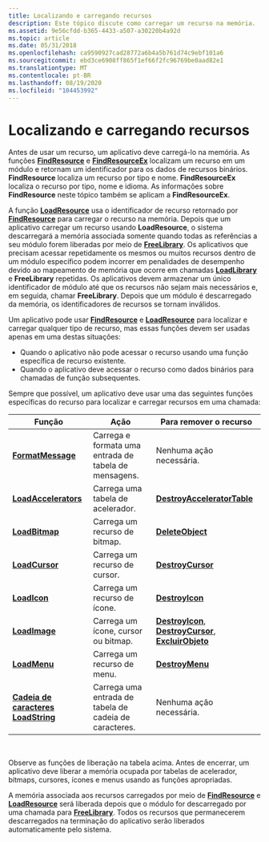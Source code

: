 ```yaml
---
title: Localizando e carregando recursos
description: Este tópico discute como carregar um recurso na memória.
ms.assetid: 9e56cfdd-b365-4433-a507-a30220b4a92d
ms.topic: article
ms.date: 05/31/2018
ms.openlocfilehash: ca9590927cad28772a6b4a5b761d74c9ebf101a6
ms.sourcegitcommit: ebd3ce6908ff865f1ef66f2fc96769be0aad82e1
ms.translationtype: MT
ms.contentlocale: pt-BR
ms.lasthandoff: 08/19/2020
ms.locfileid: "104453992"
---
```

# <a name="finding-and-loading-resources"></a>Localizando e carregando recursos

Antes de usar um recurso, um aplicativo deve carregá-lo na memória. As funções [**FindResource**](/windows/desktop/api/Winbase/nf-winbase-findresourcea) e [**FindResourceEx**](/windows/desktop/api/Winbase/nf-winbase-findresourceexa) localizam um recurso em um módulo e retornam um identificador para os dados de recursos binários. **FindResource** localiza um recurso por tipo e nome. **FindResourceEx** localiza o recurso por tipo, nome e idioma. As informações sobre **FindResource** neste tópico também se aplicam a **FindResourceEx**.

A função [**LoadResource**](/windows/win32/api/libloaderapi/nf-libloaderapi-loadresource) usa o identificador de recurso retornado por [**FindResource**](/windows/desktop/api/Winbase/nf-winbase-findresourcea) para carregar o recurso na memória. Depois que um aplicativo carregar um recurso usando **LoadResource**, o sistema descarregará a memória associada somente quando todas as referências a seu módulo forem liberadas por meio de [**FreeLibrary**](/windows/desktop/api/libloaderapi/nf-libloaderapi-freelibrary). Os aplicativos que precisam acessar repetidamente os mesmos ou muitos recursos dentro de um módulo específico podem incorrer em penalidades de desempenho devido ao mapeamento de memória que ocorre em chamadas [**LoadLibrary**](/windows/desktop/api/libloaderapi/nf-libloaderapi-loadlibrarya) e **FreeLibrary** repetidas. Os aplicativos devem armazenar um único identificador de módulo até que os recursos não sejam mais necessários e, em seguida, chamar **FreeLibrary**. Depois que um módulo é descarregado da memória, os identificadores de recursos se tornam inválidos.

Um aplicativo pode usar [**FindResource**](/windows/desktop/api/Winbase/nf-winbase-findresourcea) e [**LoadResource**](/windows/win32/api/libloaderapi/nf-libloaderapi-loadresource) para localizar e carregar qualquer tipo de recurso, mas essas funções devem ser usadas apenas em uma destas situações:

-   Quando o aplicativo não pode acessar o recurso usando uma função específica de recurso existente.
-   Quando o aplicativo deve acessar o recurso como dados binários para chamadas de função subsequentes.

Sempre que possível, um aplicativo deve usar uma das seguintes funções específicas do recurso para localizar e carregar recursos em uma chamada:



| Função                                     | Ação                                   | Para remover o recurso                                                                                               |
|----------------------------------------------|------------------------------------------|------------------------------------------------------------------------------------------------------------------|
| [**FormatMessage**](/windows/desktop/api/winbase/nf-winbase-formatmessage)      | Carrega e formata uma entrada de tabela de mensagens. | Nenhuma ação necessária.                                                                                                |
| [**LoadAccelerators**](/windows/desktop/api/Winuser/nf-winuser-loadacceleratorsa) | Carrega uma tabela de acelerador.              | [**DestroyAcceleratorTable**](/windows/desktop/api/Winuser/nf-winuser-destroyacceleratortable)                                                       |
| [**LoadBitmap**](/windows/desktop/api/winuser/nf-winuser-loadbitmapa)             | Carrega um recurso de bitmap.                 | [**DeleteObject**](/windows/desktop/api/wingdi/nf-wingdi-deleteobject)                                                                             |
| [**LoadCursor**](/windows/desktop/api/Winuser/nf-winuser-loadcursora)             | Carrega um recurso de cursor.                 | [**DestroyCursor**](/windows/desktop/api/Winuser/nf-winuser-destroycursor)                                                                           |
| [**LoadIcon**](/windows/desktop/api/Winuser/nf-winuser-loadicona)                 | Carrega um recurso de ícone.                  | [**DestroyIcon**](/windows/desktop/api/Winuser/nf-winuser-destroyicon)                                                                               |
| [**LoadImage**](/windows/desktop/api/Winuser/nf-winuser-loadimagea)               | Carrega um ícone, cursor ou bitmap.        | [**DestroyIcon**](/windows/desktop/api/Winuser/nf-winuser-destroyicon), [**DestroyCursor**](/windows/desktop/api/Winuser/nf-winuser-destroycursor), [**ExcluirObjeto**](/windows/desktop/api/wingdi/nf-wingdi-deleteobject) |
| [**LoadMenu**](/windows/desktop/api/Winuser/nf-winuser-loadmenua)                 | Carrega um recurso de menu.                   | [**DestroyMenu**](/windows/desktop/api/Winuser/nf-winuser-destroymenu)                                                                               |
| [**Cadeia de caracteres LoadString**](/windows/desktop/api/Winuser/nf-winuser-loadstringa)             | Carrega uma entrada de tabela de cadeia de caracteres.              | Nenhuma ação necessária.                                                                                                |



 

Observe as funções de liberação na tabela acima. Antes de encerrar, um aplicativo deve liberar a memória ocupada por tabelas de acelerador, bitmaps, cursores, ícones e menus usando as funções apropriadas.

A memória associada aos recursos carregados por meio de [**FindResource**](/windows/desktop/api/Winbase/nf-winbase-findresourcea) e [**LoadResource**](/windows/win32/api/libloaderapi/nf-libloaderapi-loadresource) será liberada depois que o módulo for descarregado por uma chamada para [**FreeLibrary**](/windows/desktop/api/libloaderapi/nf-libloaderapi-freelibrary). Todos os recursos que permanecerem descarregados na terminação do aplicativo serão liberados automaticamente pelo sistema.

 

 